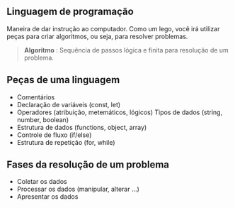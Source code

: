 ## Linguagem de programação

Maneira de dar instrução ao computador.
Como um lego, você irá utilizar peças para criar algoritmos, ou seja, para resolver problemas.

>  **Algoritmo** : Sequência de passos lógica e finita para resolução de um problema.

## Peças de uma linguagem

- Comentários
- Declaração de variáveis (const, let)
- Operadores (atribuição, metemáticos, lógicos)
Tipos de dados (string, number, boolean)
- Estrutura de dados (functions, object, array)
- Controle de fluxo (if/else)
- Estrutura de repetição (for, while)

 ## Fases da resolução de um problema

 - Coletar os dados
 - Processar os dados (manipular, alterar ...)
 - Apresentar os dados